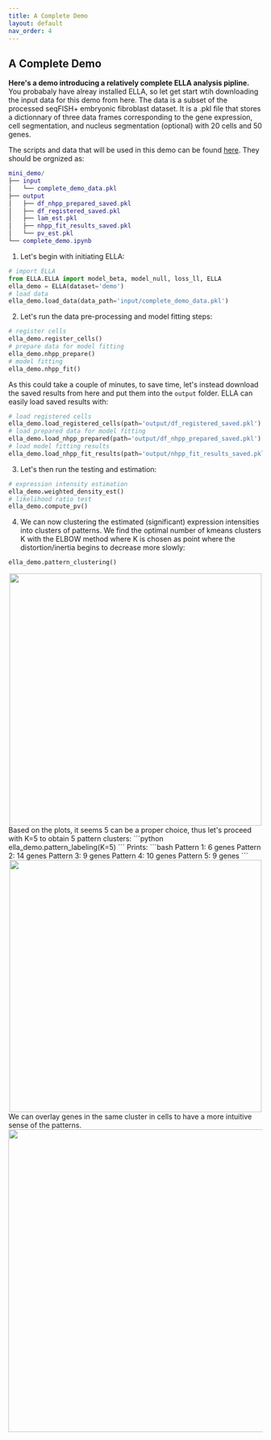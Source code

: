 ```yaml
---
title: A Complete Demo
layout: default
nav_order: 4
---
```


## A Complete Demo

**Here's a demo introducing a relatively complete ELLA analysis pipline.** You probabaly have alreay installed ELLA, so let get start wtih downloading the input data for this demo from here. The data is a subset of the processed seqFISH+ embryonic fibroblast dataset. It is a .pkl file that stores a dictionnary of three data frames corresponding to the gene expression, cell segmentation, and nucleus segmentation (optional) with 20 cells and 50 genes. 

The scripts and data that will be used in this demo can be found [here](https://github.com/jadexq/ELLA/tree/main/scripts/demo/complete_demo).
They  should be orgnized as:
```lua
mini_demo/
├── input
│   └── complete_demo_data.pkl
├── output
│   ├── df_nhpp_prepared_saved.pkl
│   ├── df_registered_saved.pkl
│   ├── lam_est.pkl
│   ├── nhpp_fit_results_saved.pkl
│   └── pv_est.pkl
└── complete_demo.ipynb
```

1. Let's begin with initiating ELLA:
```python
# import ELLA
from ELLA.ELLA import model_beta, model_null, loss_ll, ELLA
ella_demo = ELLA(dataset='demo')
# load data
ella_demo.load_data(data_path='input/complete_demo_data.pkl')
```
2. Let's run the data pre-processing and model fitting steps:
```python
# register cells
ella_demo.register_cells()
# prepare data for model fitting
ella_demo.nhpp_prepare() 
# model fitting
ella_demo.nhpp_fit()
```
As this could take a couple of minutes, to save time,  let's instead download the saved results from here and put them into the `output` folder. ELLA can easily load saved results with:
```python
# load registered cells
ella_demo.load_registered_cells(path='output/df_registered_saved.pkl')
# load prepared data for model fitting
ella_demo.load_nhpp_prepared(path='output/df_nhpp_prepared_saved.pkl')
# load model fitting results
ella_demo.load_nhpp_fit_results(path='output/nhpp_fit_results_saved.pkl')
```
3. Let's then run the testing and estimation:
```python
# expression intensity estimation
ella_demo.weighted_density_est()
# likelihood ratio test
ella_demo.compute_pv()
```
4. We can now clustering the estimated (significant) expression intensities into clusters of patterns. We find the optimal number of kmeans clusters K with the ELBOW method where K is chosen as point where the distortion/inertia begins to decrease more slowly:
```python
ella_demo.pattern_clustering()
```
<div style="margin: 0 auto; text-align: center;"> 
<img src="{{ site.baseurl }}/images/demo2_elbow.png" width="500" />
</div>
Based on the plots, it seems 5 can be a proper choice, thus let's proceed with K=5 to obtain 5 pattern clusters:
```python
ella_demo.pattern_labeling(K=5)
```
Prints:
```bash
Pattern 1: 6 genes
Pattern 2: 14 genes
Pattern 3: 9 genes
Pattern 4: 10 genes
Pattern 5: 9 genes
```
<div style="margin: 0 auto; text-align: center;"> 
<img src="{{ site.baseurl }}/images/demo2_est.png" width="500" />
</div>
We can overlay genes in the same cluster in cells to have a more intuitive sense of the patterns.
<div style="margin: 0 auto; text-align: center;"> 
<img src="{{ site.baseurl }}/images/demo2_cells.png" width="600" />
</div>